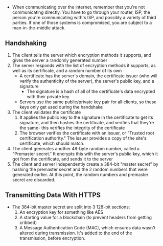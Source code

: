 * When communicating over the internet, remember that you're not communicating directly. You have to go through your router, ISP, the person you're communicating with's ISP, and possibly a variety of third parties. If one of those systems is compromised, you are subject to a man-in-the-middle attack.

## Handshaking

1. The client tells the server which encryption methods it supports, and gives the server a randomly generated number
1. The server responds with the list of encryption methods it supports, as well as its certificate, and a random number of its own
    * A certificate has the server's domain, the certificate issuer (who will verify the authenticity of the server), the server's public key, and a signature
        * The signature is a hash of all of the certificate's data encrypted with their private key
    * Servers use the same public/private key pair for all clients, so these keys only get used during the handshake
1. The client validates the certificate
    1. It applies the public key to the signature in the certificate to get its signature, and then hashes the certificate, and verifies that they're the same- this verifies the integrity of the certificate
    1. The browser verifies the certificate with an issuer, or "Trusted root certification authority." The issuer provides a copy of the site's certificate, which should match.
1. The client generates another 48-byte random number, called a "Premaster secret." It encrypts this with the server's public key, which it got from the certificate, and sends it to the server
1. The client and server independently create a 384-bit "master secret" by hashing the premaster secret and the 2 random numbers that were generated earlier. At this point, the random numbers and premaster secret are discarded.

## Transmitting Data With HTTPS

* The 384-bit master secret are split into 3 128-bit sections:
    1. An encryption key for something like AES
    1. A starting value for a blockchain (to prevent headers from getting cribbed)
    1. A Message Authentication Code (MAC), which ensures data wasn't altered during transmission. It's added to the end of the transmission, before encryption.

